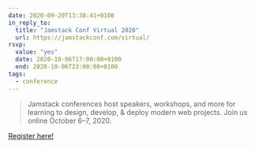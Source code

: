 ```yaml
---
date: 2020-09-20T13:38:41+0100
in_reply_to:
  title: "Jamstack Conf Virtual 2020"
  url: https://jamstackconf.com/virtual/
rsvp:
  value: "yes"
  date: 2020-10-06T17:00:00+0100
  end: 2020-10-06T23:00:00+0100
tags:
  - conference
---
```


> Jamstack conferences host speakers, workshops, and more for learning to design, develop, & deploy modern web projects. Join us online October 6–7, 2020.

[Register here!](https://ti.to/netlify/jamstack_virtual_oct)
